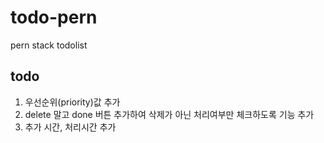 # todo-pern

pern stack todolist

## todo

1. 우선순위(priority)값 추가
2. delete 말고 done 버튼 추가하여 삭제가 아닌 처리여부만 체크하도록 기능 추가
3. 추가 시간, 처리시간 추가
